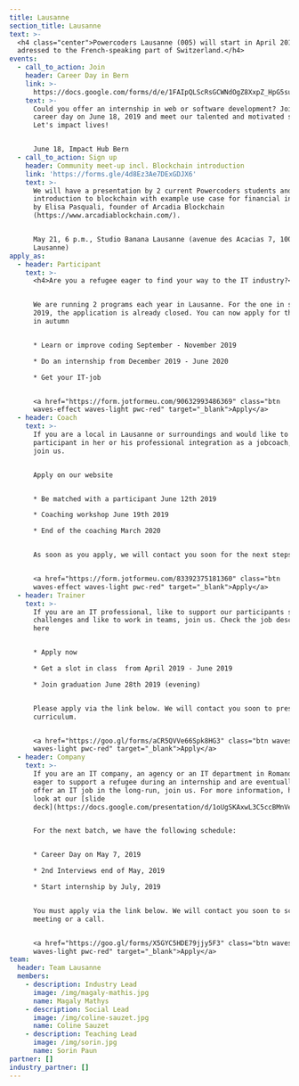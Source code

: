 ```yaml
---
title: Lausanne
section_title: Lausanne
text: >-
  <h4 class="center">Powercoders Lausanne (005) will start in April 2019. It is
  adressed to the French-speaking part of Switzerland.</h4>
events:
  - call_to_action: Join
    header: Career Day in Bern
    link: >-
      https://docs.google.com/forms/d/e/1FAIpQLScRsGCWNdOgZ8XxpZ_HpG5su_nUr1tQu7BTN27ZUHKLjNf7kA/viewform
    text: >-
      Could you offer an internship in web or software development? Join our
      career day on June 18, 2019 and meet our talented and motivated students.
      Let's impact lives!


      June 18, Impact Hub Bern
  - call_to_action: Sign up
    header: Community meet-up incl. Blockchain introduction
    link: 'https://forms.gle/4d8Ez3Ae7DExGDJX6'
    text: >-
      We will have a presentation by 2 current Powercoders students and a short
      introduction to blockchain with example use case for financial inclusion
      by Elisa Pasquali, founder of Arcadia Blockchain
      (https://www.arcadiablockchain.com/).


      May 21, 6 p.m., Studio Banana Lausanne (avenue des Acacias 7, 1006
      Lausanne)
apply_as:
  - header: Participant
    text: >-
      <h4>Are you a refugee eager to find your way to the IT industry?</h4>


      We are running 2 programs each year in Lausanne. For the one in spring
      2019, the application is already closed. You can now apply for the program
      in autumn 


      * Learn or improve coding September - November 2019

      * Do an internship from December 2019 - June 2020

      * Get your IT-job 


      <a href="https://form.jotformeu.com/90632993486369" class="btn
      waves-effect waves-light pwc-red" target="_blank">Apply</a>
  - header: Coach
    text: >-
      If you are a local in Lausanne or surroundings and would like to support a
      participant in her or his professional integration as a jobcoach, please
      join us.


      Apply on our website


      * Be matched with a participant June 12th 2019 

      * Coaching workshop June 19th 2019

      * End of the coaching March 2020


      As soon as you apply, we will contact you soon for the next steps.


      <a href="https://form.jotformeu.com/83392375181360" class="btn
      waves-effect waves-light pwc-red" target="_blank">Apply</a>
  - header: Trainer
    text: >-
      If you are an IT professional, like to support our participants solving IT
      challenges and like to work in teams, join us. Check the job description
      here


      * Apply now

      * Get a slot in class  from April 2019 - June 2019

      * Join graduation June 28th 2019 (evening)


      Please apply via the link below. We will contact you soon to present our
      curriculum.


      <a href="https://goo.gl/forms/aCR5QVVe66Spk8HG3" class="btn waves-effect
      waves-light pwc-red" target="_blank">Apply</a>
  - header: Company
    text: >-
      If you are an IT company, an agency or an IT department in Romandie, are
      eager to support a refugee during an internship and are eventually able to
      offer an IT job in the long-run, join us. For more information, have a
      look at our [slide
      deck](https://docs.google.com/presentation/d/1oUgSKAxwL3C5ccBMnVeQaTTHv4-dWdSUQsPsUkBEwBo/edit#slide=id.g3af7b31b61_0_30).


      For the next batch, we have the following schedule:


      * Career Day on May 7, 2019 

      * 2nd Interviews end of May, 2019

      * Start internship by July, 2019


      You must apply via the link below. We will contact you soon to schedule a
      meeting or a call.


      <a href="https://goo.gl/forms/X5GYC5HDE79jjy5F3" class="btn waves-effect
      waves-light pwc-red" target="_blank">Apply</a>
team:
  header: Team Lausanne
  members:
    - description: Industry Lead
      image: /img/magaly-mathis.jpg
      name: Magaly Mathys
    - description: Social Lead
      image: /img/coline-sauzet.jpg
      name: Coline Sauzet
    - description: Teaching Lead
      image: /img/sorin.jpg
      name: Sorin Paun
partner: []
industry_partner: []
---
```


